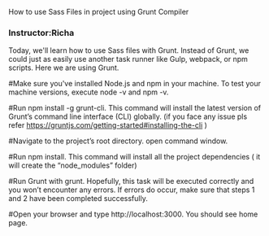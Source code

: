 How to use Sass Files in project using Grunt Compiler

### Instructor:Richa

Today, we'll learn how to use Sass files with Grunt. Instead of Grunt, we could just as easily use another task runner like Gulp, webpack, or npm scripts. Here we are using Grunt.

#Make sure you've installed  Node.js and npm  in your machine. To test your machine versions, execute node -v and npm -v.

#Run npm install -g grunt-cli. This command will install the latest version of Grunt’s command line interface (CLI) globally. (if you face any issue pls refer  https://gruntjs.com/getting-started#installing-the-cli  )

#Navigate to the project’s root directory. open command window.

#Run npm install. This command will install all the project dependencies ( it will create the “node_modules” folder) 

#Run Grunt with grunt. Hopefully, this task will be executed correctly and you won’t encounter any errors. If errors do occur, make sure that steps 1 and 2 have been completed successfully.

#Open your browser and type http://localhost:3000. You should see home page.
